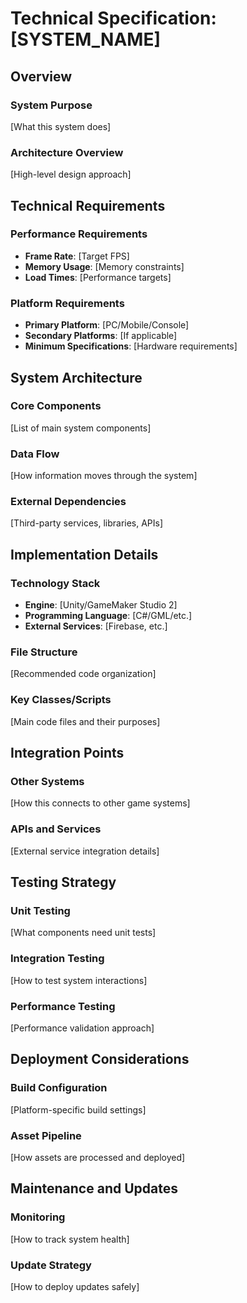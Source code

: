 # Technical Specification: [SYSTEM_NAME]

## Overview
### System Purpose
[What this system does]

### Architecture Overview
[High-level design approach]

## Technical Requirements
### Performance Requirements
- **Frame Rate**: [Target FPS]
- **Memory Usage**: [Memory constraints]
- **Load Times**: [Performance targets]

### Platform Requirements
- **Primary Platform**: [PC/Mobile/Console]
- **Secondary Platforms**: [If applicable]
- **Minimum Specifications**: [Hardware requirements]

## System Architecture
### Core Components
[List of main system components]

### Data Flow
[How information moves through the system]

### External Dependencies
[Third-party services, libraries, APIs]

## Implementation Details
### Technology Stack
- **Engine**: [Unity/GameMaker Studio 2]
- **Programming Language**: [C#/GML/etc.]
- **External Services**: [Firebase, etc.]

### File Structure
[Recommended code organization]

### Key Classes/Scripts
[Main code files and their purposes]

## Integration Points
### Other Systems
[How this connects to other game systems]

### APIs and Services
[External service integration details]

## Testing Strategy
### Unit Testing
[What components need unit tests]

### Integration Testing
[How to test system interactions]

### Performance Testing
[Performance validation approach]

## Deployment Considerations
### Build Configuration
[Platform-specific build settings]

### Asset Pipeline
[How assets are processed and deployed]

## Maintenance and Updates
### Monitoring
[How to track system health]

### Update Strategy
[How to deploy updates safely]